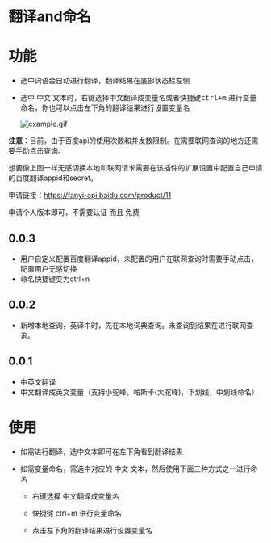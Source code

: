 # 翻译and命名

# 功能

+ 选中词语会自动进行翻译，翻译结果在底部状态栏左侧

+ 选中 中文 文本时，右键选择中文翻译成变量名或者快捷键<kbd>ctrl+m</kbd> 进行变量命名，你也可以点击左下角的翻译结果进行设置变量名

  ![example.gif](https://i.loli.net/2021/01/03/lf8uG9Xq6rCcS47.gif)



**注意**：目前，由于百度api的使用次数和并发数限制。在需要联网查询的地方还需要手动点击查询。

想要像上图一样无感切换本地和联网请求需要在该插件的扩展设置中配置自己申请的百度翻译appid和secret。 

申请链接：https://fanyi-api.baidu.com/product/11 

申请个人版本即可，不需要认证 而且 免费

## 0.0.3

- 用户自定义配置百度翻译appid，未配置的用户在联网查询时需要手动点击，配置用户无感切换
- 命名快捷键变为ctrl+n

## 0.0.2

- 新增本地查询，英译中时，先在本地词典查询。未查询到结果在进行联网查询。

## 0.0.1

- 中英文翻译
- 中文翻译成英文变量（支持小驼峰，帕斯卡(大驼峰)，下划线，中划线命名）

# 使用

- 如需进行翻译，选中文本即可在左下角看到翻译结果

- 如需变量命名，需选中对应的 中文 文本，然后使用下面三种方式之一进行命名
  	
   + 右键选择  中文翻译成变量名
   
   + 快捷键  ctrl+m 进行变量命名
   
   + 点击左下角的翻译结果进行设置变量名
